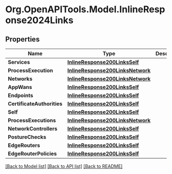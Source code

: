 
# Org.OpenAPITools.Model.InlineResponse2024Links

## Properties

Name | Type | Description | Notes
------------ | ------------- | ------------- | -------------
**Services** | [**InlineResponse200LinksSelf**](InlineResponse200LinksSelf.md) |  | 
**ProcessExecution** | [**InlineResponse200LinksNetwork**](InlineResponse200LinksNetwork.md) |  | 
**Networks** | [**InlineResponse200LinksNetwork**](InlineResponse200LinksNetwork.md) |  | 
**AppWans** | [**InlineResponse200LinksSelf**](InlineResponse200LinksSelf.md) |  | 
**Endpoints** | [**InlineResponse200LinksSelf**](InlineResponse200LinksSelf.md) |  | 
**CertificateAuthorities** | [**InlineResponse200LinksSelf**](InlineResponse200LinksSelf.md) |  | 
**Self** | [**InlineResponse200LinksSelf**](InlineResponse200LinksSelf.md) |  | 
**ProcessExecutions** | [**InlineResponse200LinksNetwork**](InlineResponse200LinksNetwork.md) |  | 
**NetworkControllers** | [**InlineResponse200LinksSelf**](InlineResponse200LinksSelf.md) |  | 
**PostureChecks** | [**InlineResponse200LinksSelf**](InlineResponse200LinksSelf.md) |  | 
**EdgeRouters** | [**InlineResponse200LinksSelf**](InlineResponse200LinksSelf.md) |  | 
**EdgeRouterPolicies** | [**InlineResponse200LinksSelf**](InlineResponse200LinksSelf.md) |  | 

[[Back to Model list]](../README.md#documentation-for-models)
[[Back to API list]](../README.md#documentation-for-api-endpoints)
[[Back to README]](../README.md)

